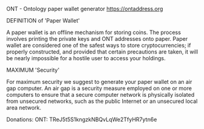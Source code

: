 ONT - Ontology paper wallet generator
https://ontaddress.org



DEFINITION of 'Paper Wallet'

A paper wallet is an offline mechanism for storing coins. The process involves printing the private keys and ONT addresses onto paper. Paper wallet are considered one of the safest ways to store cryptocurrencies; if properly constructed, and provided that certain precautions are taken, it will be nearly impossible for a hostile user to access your holdings.

MAXIMUM 'Security'

For maximum security we suggest to generate your paper wallet on an air gap computer. An air gap is a security measure employed on one or more computers to ensure that a secure computer network is physically isolated from unsecured networks, such as the public Internet or an unsecured local area network. 

Donations:
ONT: TReJ5t5S1kngzkNBQvLqWe2TfyHR7ytn6e
